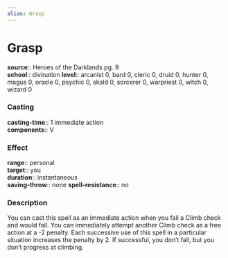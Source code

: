 ```yaml
---
alias: Grasp
---
```


# Grasp 

**source**:: Heroes of the Darklands pg. 9  
**school**:: divination
**level**:: arcanist 0, bard 0, cleric 0, druid 0, hunter 0, magus 0, oracle 0, psychic 0, skald 0, sorcerer 0, warpriest 0, witch 0, wizard 0

### Casting 

**casting-time**:: 1 immediate action  
**components**:: V

### Effect 

**range**:: personal  
**target**:: you  
**duration**:: instantaneous  
**saving-throw**:: none
**spell-resistance**:: no

### Description 

You can cast this spell as an immediate action when you fail a Climb check and would fall. You can immediately attempt another Climb check as a free action at a -2 penalty. Each successive use of this spell in a particular situation increases the penalty by 2. If successful, you don’t fall, but you don’t progress at climbing.
